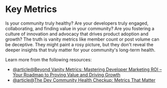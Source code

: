 # Key Metrics

Is your community truly healthy? Are your developers truly engaged, collaborating, and finding value in your community? Are you fostering a culture of innovation and advocacy that drives product adoption and growth?
The truth is vanity metrics like member count or post volume can be deceptive. They might paint a rosy picture, but they don't reveal the deeper insights that truly matter for your community's long-term health.

Learn more from the following resources:

- [@article@Beyond Vanity Metrics: Mastering Developer Marketing ROI – Your Roadmap to Proving Value and Driving Growth](https://www.doc-e.ai/post/beyond-vanity-metrics-mastering-developer-marketing-roi---your-roadmap-to-proving-value-and-driving-growth)
- [@article@The Dev Community Health Checkup: Metrics That Matter](https://www.doc-e.ai/post/the-dev-community-health-checkup-metrics-that-matter-and-how-ai-can-help-you-decode-them)
